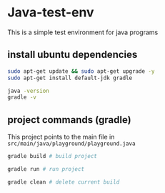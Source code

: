 # Java-test-env
This is a simple test environment for java programs

## install ubuntu dependencies
```bash
sudo apt-get update && sudo apt-get upgrade -y
sudo apt-get install default-jdk gradle

java -version
gradle -v
```

## project commands (gradle)
This project points to the main file in `src/main/java/playground/playground.java`

```bash
gradle build # build project

gradle run # run project

gradle clean # delete current build
```